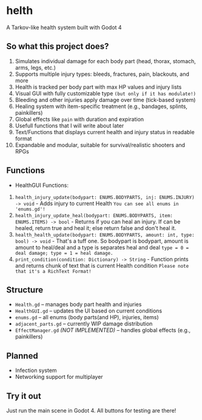 # helth
A Tarkov-like health system built with Godot 4

## So what this project does?
1. Simulates individual damage for each body part (head, thorax, stomach, arms, legs, etc.)
2. Supports multiple injury types: bleeds, fractures, pain, blackouts, and more
3. Health is tracked per body part with max HP values and injury lists
4. Visual GUI with fully customizable type `(but only if it has modulate!)`
5. Bleeding and other injuries apply damage over time (tick-based system)
6. Healing system with item-specific treatment (e.g., bandages, splints, painkillers)
7. Global effects like `pain` with duration and expiration
8. Usefull functions that I will write about later
9. Text/Functions that displays current health and injury status in readable format
10. Expandable and modular, suitable for survival/realistic shooters and RPGs

## Functions
- HealthGUI Functions:
1. `health_injury_update(bodypart: ENUMS.BODYPARTS, inj: ENUMS.INJURY) -> void` - Adds injury to current Health `You can see all enums in 'enums.gd'!`
2. `health_injury_update_heal(bodypart: ENUMS.BODYPARTS, item: ENUMS.ITEMS) -> bool` - Returns if you can heal an injury. If can be healed, return true and heal it; else return false and don't heal it.
3. `health_health_update(bodypart: ENUMS.BODYPARTS, amount: int, type: bool) -> void` - That's a tuff one. So bodypart is bodypart, amount is amount to heal/deal and a type is separates heal and deal `type = 0 = deal damage; type = 1 = heal damage.`
4. `print_condition(condition: Dictionary) -> String` - Function prints and returns chunk of text that is current Health condition `Please note that it's a RichText Format!`

## Structure

- `Health.gd` – manages body part health and injuries
- `HealthGUI.gd` – updates the UI based on current conditions
- `enums.gd` – all enums (body parts(and HP), injuries, items)
- `adjacent_parts.gd` – currently WIP damage distribution
- `EffectManager.gd` *(NOT IMPLEMENTED)* – handles global effects (e.g., painkillers)

## Planned

- Infection system
- Networking support for multiplayer

## Try it out

Just run the main scene in Godot 4. All buttons for testing are there!
